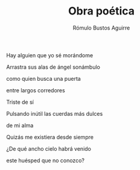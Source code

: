 ﻿---
title: Obra poética
layout: book
editorial: "Ministerio de Cultura"
ciudad: "Bogotá"
edicion: 2010
year: 
author: "Rómulo Bustos Aguirre"
nacionalidad: "Colombia"
repositorio: "Biblioteca Virtual del Banco de la República"
repurl: https://babel.banrepcultural.org/
img: obra-poetica-romulo-bustos.jpg
descarga: https://archive.org/download/antologia-mujeres-poetas-afrocolombianas_202109/Obra%20po%C3%A9tica%20-%20R%C3%B3mulo%20Bustos%20Aguirre.pdf
biblioteca: 
periodo: "Siglo XX"
feature: 
---
 
 
Hay alguien que yo sé morándome
 
Arrastra sus alas de ángel sonámbulo
 
como quien busca una puerta
 
 entre largos corredores
  
Triste de sí
 
Pulsando inútil las cuerdas más dulces
 
de mi alma
  
Quizás me existiera desde siempre
 
¿De qué ancho cielo habrá venido
 
 este huésped que no conozco?
